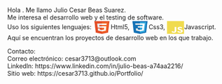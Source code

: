 Hola . Me llamo Julio Cesar Beas Suarez. <br>
Me interesa el desarrollo web y el testing de software. <br>
Uso los siguientes lenguajes: 
<img align="center" alt="Rafa-HTML" height="30" width="40" src="https://raw.githubusercontent.com/devicons/devicon/master/icons/html5/html5-original.svg">Html5,
<img align="center" alt="Rafa-CSS" height="30" width="40" src="https://raw.githubusercontent.com/devicons/devicon/master/icons/css3/css3-original.svg">Css3,
<img align="center" alt="Rafa-Js" height="30" width="40" src="https://raw.githubusercontent.com/devicons/devicon/master/icons/javascript/javascript-plain.svg">Javascript.<br>
Aquí se encuentran los proyectos de desarrollo web en los que trabajo.

<p> Contacto: <br>
 Correo electrónico: cesar3713@outlook.com <br>
 Linkedln: https://www.linkedin.com/in/julio-beas-a74aa2216/ <br>
 Sitio web: https://cesar3713.github.io/Portfolio/</p>

